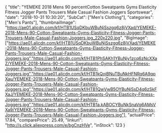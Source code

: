 {
	"title": "YEMEKE 2018 Mens 90 percentCotton Sweatpants Gyms Elasticity Fitness Jogger Pants Trousers Male Casual Fashion Joggers Sportswear",
	"date": "2018-10-31 10:30:20",
	"SubCat": ["Men's Clothing"],
	"categories": ["Men's Pants"],
	"thumbnailImage": "https://ae01.alicdn.com/kf/HTB1USqDKbuWBuNjSszgq6z8jVXad/YEMEKE-2018-Mens-90-Cotton-Sweatpants-Gyms-Elasticity-Fitness-Jogger-Pants-Trousers-Male-Casual-Fashion-Joggers.jpg_220x220.jpg",
	"BigImage": ["https://ae01.alicdn.com/kf/HTB1USqDKbuWBuNjSszgq6z8jVXad/YEMEKE-2018-Mens-90-Cotton-Sweatpants-Gyms-Elasticity-Fitness-Jogger-Pants-Trousers-Male-Casual-Fashion-Joggers.jpg","https://ae01.alicdn.com/kf/HTB1PhSAKh1YBuNjy1zcq6zNcXXaZ/YEMEKE-2018-Mens-90-Cotton-Sweatpants-Gyms-Elasticity-Fitness-Jogger-Pants-Trousers-Male-Casual-Fashion-Joggers.jpg","https://ae01.alicdn.com/kf/HTB1kQojBNuTBuNkHFNRq6A9qpXau/YEMEKE-2018-Mens-90-Cotton-Sweatpants-Gyms-Elasticity-Fitness-Jogger-Pants-Trousers-Male-Casual-Fashion-Joggers.jpg","https://ae01.alicdn.com/kf/HTB1QwVwB5OYBuNjSsD4q6zSkFXaJ/YEMEKE-2018-Mens-90-Cotton-Sweatpants-Gyms-Elasticity-Fitness-Jogger-Pants-Trousers-Male-Casual-Fashion-Joggers.jpg","https://ae01.alicdn.com/kf/HTB1a.kABOCYBuNkSnaVq6AMsVXa9/YEMEKE-2018-Mens-90-Cotton-Sweatpants-Gyms-Elasticity-Fitness-Jogger-Pants-Trousers-Male-Casual-Fashion-Joggers.jpg"],
	"actualPrice": 17.84,
	"comparePrice": 25.49,
	"linkurl": "http://s.click.aliexpress.com/e/bgCnzHVe",
	"inStock": 123
}
